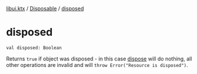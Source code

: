 [libui.ktx](../README.md) / [Disposable](README.md) / [disposed](disposed.md)

# disposed

`val disposed: Boolean`

Returns `true` if object was disposed - in this case [dispose](dispose.md) will do nothing,
all other operations are invalid and will `throw Error("Resource is disposed")`.

